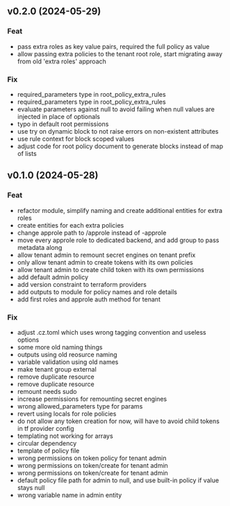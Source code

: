 ## v0.2.0 (2024-05-29)

### Feat

- pass extra roles as key value pairs, required the full policy as value
- allow passing extra policies to the tenant root role, start migrating away from old 'extra roles' approach

### Fix

- required_parameters type in root_policy_extra_rules
- required_parameters type in root_policy_extra_rules
- evaluate parameters against null to avoid failing when null values are injected in place of optionals
- typo in default root permissions
- use try on dynamic block to not raise errors on non-existent attributes
- use rule context for block scoped values
- adjust code for root policy document to generate blocks instead of map of lists

## v0.1.0 (2024-05-28)

### Feat

- refactor module, simplify naming and create additional entities for extra roles
- create entities for each extra policies
- change approle path to <prefix>/approle instead of <prefix>-approle
- move every approle role to dedicated backend, and add group to pass metadata along
- allow tenant admin to remount secret engines on tenant prefix
- only allow tenant admin to create tokens with its own policies
- allow tenant admin to create child token with its own permissions
- add default admin policy
- add version constraint to terraform providers
- add outputs to module for policy names and role details
- add first roles and approle auth method for tenant

### Fix

- adjust .cz.toml which uses wrong tagging convention and useless options
- some more old naming things
- outputs using old reosurce naming
- variable validation using old names
- make tenant group external
- remove duplicate resource
- remove duplicate resource
- remount needs sudo
- increase permissions for remounting secret engines
- wrong allowed_parameters type for params
- revert using locals for role policies
- do not allow any token creation for now, will have to avoid child tokens in tf provider config
- templating not working for arrays
- circular dependency
- template of policy file
- wrong permissions on token policy for tenant admin
- wrong permissions on token/create for tenant admin
- wrong permissions on token/create for tenant admin
- default policy file path for admin to null, and use built-in policy if value stays null
- wrong variable name in admin entity
